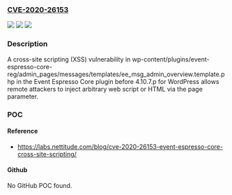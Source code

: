 ### [CVE-2020-26153](https://cve.mitre.org/cgi-bin/cvename.cgi?name=CVE-2020-26153)
![](https://img.shields.io/static/v1?label=Product&message=n%2Fa&color=blue)
![](https://img.shields.io/static/v1?label=Version&message=n%2Fa&color=blue)
![](https://img.shields.io/static/v1?label=Vulnerability&message=n%2Fa&color=brighgreen)

### Description

A cross-site scripting (XSS) vulnerability in wp-content/plugins/event-espresso-core-reg/admin_pages/messages/templates/ee_msg_admin_overview.template.php in the Event Espresso Core plugin before 4.10.7.p for WordPress allows remote attackers to inject arbitrary web script or HTML via the page parameter.

### POC

#### Reference
- https://labs.nettitude.com/blog/cve-2020-26153-event-espresso-core-cross-site-scripting/

#### Github
No GitHub POC found.

